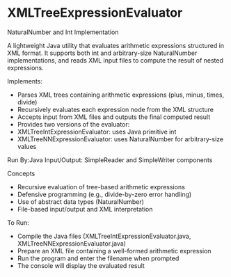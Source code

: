 # XMLTreeExpressionEvaluator
NaturalNumber and Int Implementation


A lightweight Java utility that evaluates arithmetic expressions structured in XML format. It supports both int and arbitrary-size NaturalNumber implementations, and reads XML input files to compute the result of nested expressions.

Implements:
- Parses XML trees containing arithmetic expressions (plus, minus, times, divide)
- Recursively evaluates each expression node from the XML structure
- Accepts input from XML files and outputs the final computed result
- Provides two versions of the evaluator:
- XMLTreeIntExpressionEvaluator: uses Java primitive int
- XMLTreeNNExpressionEvaluator: uses NaturalNumber for arbitrary-size values

Run By:Java
Input/Output: SimpleReader and SimpleWriter components

Concepts
- Recursive evaluation of tree-based arithmetic expressions
- Defensive programming (e.g., divide-by-zero error handling)
- Use of abstract data types (NaturalNumber)
- File-based input/output and XML interpretation

To Run:
- Compile the Java files (XMLTreeIntExpressionEvaluator.java, XMLTreeNNExpressionEvaluator.java)
- Prepare an XML file containing a well-formed arithmetic expression
- Run the program and enter the filename when prompted
- The console will display the evaluated result
